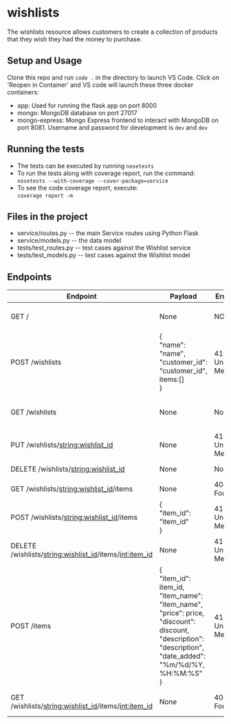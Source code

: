 # wishlists

The wishlists resource allows customers to create a collection of products that they wish they had
the money to purchase.

## Setup and Usage

Clone this repo and run `code .` in the directory to launch VS Code. Click on 'Reopen in Container' and VS code will launch these three docker containers:
- app: Used for running the flask app on port 8000
- mongo: MongoDB database on port 27017
- mongo-express: Mongo Express frontend to interact with MongoDB on port 8081. Username and password for development is `dev` and `dev`

## Running the tests

- The tests can be executed by running `nosetests`
- To run the tests along with coverage report, run the command:<br/>
   `nosetests --with-coverage --cover-package=service`
- To see the code coverage report, execute:</br> 
  `coverage report -m`

## Files in the project

* service/routes.py -- the main Service routes using Python Flask
* service/models.py -- the data model
* tests/test_routes.py -- test cases against the Wishlist service
* tests/test_models.py -- test cases against the Wishlist model  

## Endpoints

| Endpoint | Payload | Error Codes | Description |
| -------- | ----------- | ----------- | ------------ |
| GET /   |  None  |  NONE  |  The root URL of the service |
| POST /wishlists | {</br>"name": "name", "customer_id": "customer_id", items:[]</br>} | 415: Unsupported Media TYPE | Creates a new wishlist |
| GET /wishlists | None | None | Returns a list of all the wishlists |
| PUT /wishlists/<string:wishlist_id> | None | 415: Unsupported Media TYPE | Updates a wishlist |
| DELETE /wishlists/<string:wishlist_id> | None | None | Deletes a wishlist |
| GET /wishlists/<string:wishlist_id>/items | None | 404: Not Found | List items in the wishlist |
| POST /wishlists/<string:wishlist_id>/items | {</br>"item_id": "item_id"</br>} | 415: Unsupported Media TYPE | Add an item to the wishlist |
| DELETE /wishlists/<string:wishlist_id>/items/<int:item_id> | None | 415: Unsupported Media TYPE | Remove an item from wishlist |
| POST /items | {</br>"item_id": item_id,</br>"item_name": "item_name",</br>"price": price,</br>"discount": discount,</br>"description": "description",</br>"date_added": "%m/%d/%Y, %H:%M:%S"</br>} | 415: Unsupported Media TYPE | Creates a new Item |
| GET /wishlists/<string:wishlist_id>/items/<int:item_id> | None | 404: Not Found | Get an item from a Wishlist |
